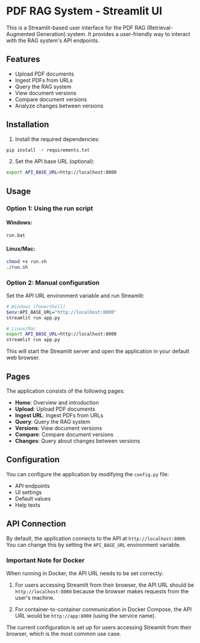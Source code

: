 # PDF RAG System - Streamlit UI

This is a Streamlit-based user interface for the PDF RAG (Retrieval-Augmented Generation) system. It provides a user-friendly way to interact with the RAG system's API endpoints.

## Features

- Upload PDF documents
- Ingest PDFs from URLs
- Query the RAG system
- View document versions
- Compare document versions
- Analyze changes between versions

## Installation

1. Install the required dependencies:

```bash
pip install -r requirements.txt
```

2. Set the API base URL (optional):

```bash
export API_BASE_URL=http://localhost:8000
```

## Usage

### Option 1: Using the run script

#### Windows:
```bash
run.bat
```

#### Linux/Mac:
```bash
chmod +x run.sh
./run.sh
```

### Option 2: Manual configuration

Set the API URL environment variable and run Streamlit:

```bash
# Windows (PowerShell)
$env:API_BASE_URL="http://localhost:8000"
streamlit run app.py

# Linux/Mac
export API_BASE_URL=http://localhost:8000
streamlit run app.py
```

This will start the Streamlit server and open the application in your default web browser.

## Pages

The application consists of the following pages:

- **Home**: Overview and introduction
- **Upload**: Upload PDF documents
- **Ingest URL**: Ingest PDFs from URLs
- **Query**: Query the RAG system
- **Versions**: View document versions
- **Compare**: Compare document versions
- **Changes**: Query about changes between versions

## Configuration

You can configure the application by modifying the `config.py` file:

- API endpoints
- UI settings
- Default values
- Help texts

## API Connection

By default, the application connects to the API at `http://localhost:8000`. You can change this by setting the `API_BASE_URL` environment variable.

### Important Note for Docker

When running in Docker, the API URL needs to be set correctly:

1. For users accessing Streamlit from their browser, the API URL should be `http://localhost:8000` because the browser makes requests from the user's machine.

2. For container-to-container communication in Docker Compose, the API URL would be `http://app:8000` (using the service name).

The current configuration is set up for users accessing Streamlit from their browser, which is the most common use case.
